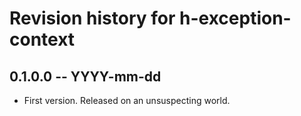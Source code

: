# Revision history for h-exception-context

## 0.1.0.0 -- YYYY-mm-dd

* First version. Released on an unsuspecting world.
